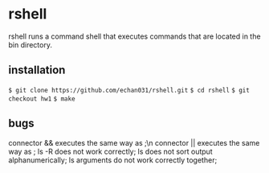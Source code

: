 # rshell
rshell runs a command shell that executes commands that are located in the bin directory.

## installation
`$ git clone https://github.com/echan031/rshell.git`
`$ cd rshell`
`$ git checkout hw1`
`$ make`

## bugs
connector && executes the same way as ;\n
connector || executes the same way as ;
ls -R does not work correctly;
ls does not sort output alphanumerically;
ls arguments do not work correctly together;
